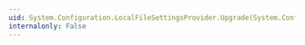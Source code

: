 ```yaml
---
uid: System.Configuration.LocalFileSettingsProvider.Upgrade(System.Configuration.SettingsContext,System.Configuration.SettingsPropertyCollection)
internalonly: False
---
```


